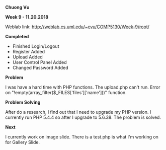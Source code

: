 **Chuong Vu**

**Week 9 - 11.20.2018**


Weblab link: http://weblab.cs.uml.edu/~cvu/COMP5130/Week-9/root/


**Completed**

- Finished Login/Logout
- Register Added
- Upload Added
- User Control Panel Added
- Changed Password Added

**Problem**

I was have a hard time with PHP functions. The upload.php can't run. Error on "!empty(array_filter($_FILES['files']['name']))" function.

**Problem Solving**

After do a research, I find out that I need to upgrade my PHP version. I currently run PHP 5.4.4 so after I upgrade to 5.6.38. The problem is solved.

**Next**

I currently work on image slide. There is a test.php is what I'm working on for Gallery Slide.
